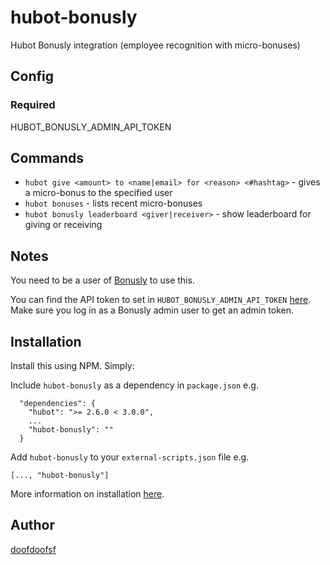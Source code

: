 hubot-bonusly
=============

Hubot Bonusly integration (employee recognition with micro-bonuses)

## Config
### Required
HUBOT_BONUSLY_ADMIN_API_TOKEN

## Commands
-  `hubot give <amount> to <name|email> for <reason> <#hashtag>` - gives a micro-bonus to the specified user
-  `hubot bonuses` - lists recent micro-bonuses
-  `hubot bonusly leaderboard <giver|receiver>` - show leaderboard for giving or receiving


## Notes
You need to be a user of [Bonusly](https://bonus.ly) to use this.

You can find the API token to set in `HUBOT_BONUSLY_ADMIN_API_TOKEN` [here](https://bonus.ly/api). Make sure you log in as a Bonusly admin user to get an admin token.

## Installation
Install this using NPM. Simply:

Include `hubot-bonusly` as a dependency in `package.json` e.g.
```
  "dependencies": {
    "hubot": ">= 2.6.0 < 3.0.0",
    ... 
    "hubot-bonusly": ""
  }
```

Add `hubot-bonusly` to your `external-scripts.json` file e.g.
```
[..., "hubot-bonusly"]
```

More information on installation [here](https://github.com/github/hubot/blob/master/docs/scripting.md).

## Author
[doofdoofsf](https://github.com/doofdoofsf)
